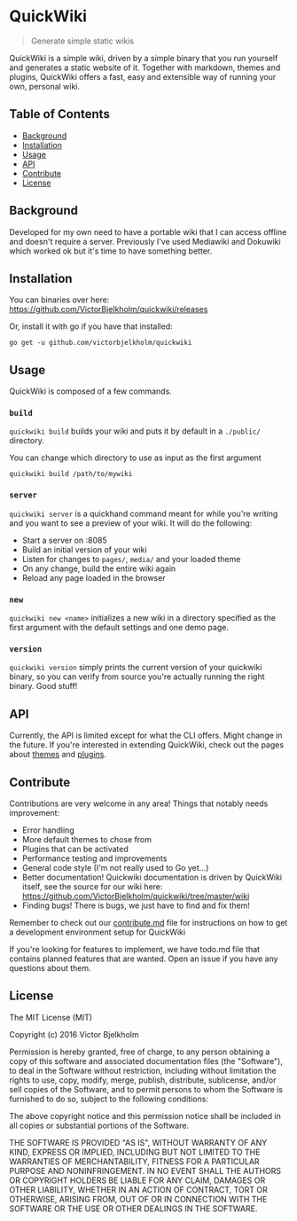 # QuickWiki

> Generate simple static wikis

QuickWiki is a simple wiki, driven by a simple binary that you run yourself
and generates a static website of it. Together with markdown, themes and plugins,
QuickWiki offers a fast, easy and extensible way of running your own, personal wiki.


## Table of Contents

- [Background](#background)
- [Installation](#installation)
- [Usage](#usage)
- [API](#api)
- [Contribute](#contribute)
- [License](#license)

## Background

Developed for my own need to have a portable wiki that I can access offline
and doesn't require a server. Previously I've used Mediawiki and Dokuwiki which
worked ok but it's time to have something better.

## Installation

You can binaries over here: https://github.com/VictorBjelkholm/quickwiki/releases

Or, install it with go if you have that installed:

```
go get -u github.com/victorbjelkholm/quickwiki
```

## Usage

QuickWiki is composed of a few commands.

### `build`

`quickwiki build` builds your wiki and puts it by default in a `./public/` directory.

You can change which directory to use as input as the first argument

`quickwiki build /path/to/mywiki`

### `server`

`quickwiki server` is a quickhand command meant for while you're writing and you
want to see a preview of your wiki. It will do the following:

* Start a server on :8085
* Build an initial version of your wiki
* Listen for changes to `pages/`, `media/` and your loaded theme
* On any change, build the entire wiki again
* Reload any page loaded in the browser

### `new`

`quickwiki new <name>` initializes a new wiki in a directory specified as the first
argument with the default settings and one demo page.

### `version`

`quickwiki version` simply prints the current version of your quickwiki binary,
so you can verify from source you're actually running the right binary. Good stuff!

## API

Currently, the API is limited except for what the CLI offers. Might change in the
future. If you're interested in extending QuickWiki, check out the pages about
[themes](http://quickwiki.tech/themes/) and [plugins](http://quickwiki.tech/plugins/).

## Contribute

Contributions are very welcome in any area! Things that notably needs improvement:

* Error handling
* More default themes to chose from
* Plugins that can be activated
* Performance testing and improvements
* General code style (I'm not really used to Go yet...)
* Better documentation! Quickwiki documentation is driven by QuickWiki itself,
see the source for our wiki here: https://github.com/VictorBjelkholm/quickwiki/tree/master/wiki
* Finding bugs! There is bugs, we just have to find and fix them!

Remember to check out our [contribute.md](./contribute.md) file for instructions on how to get a
development environment setup for QuickWiki

If you're looking for features to implement, we have todo.md file that contains
planned features that are wanted. Open an issue if you have any questions about them.

## License

The MIT License (MIT)

Copyright (c) 2016 Victor Bjelkholm

Permission is hereby granted, free of charge, to any person obtaining a copy of this software and associated documentation files (the "Software"), to deal in the Software without restriction, including without limitation the rights to use, copy, modify, merge, publish, distribute, sublicense, and/or sell copies of the Software, and to permit persons to whom the Software is furnished to do so, subject to the following conditions:

The above copyright notice and this permission notice shall be included in all copies or substantial portions of the Software.

THE SOFTWARE IS PROVIDED "AS IS", WITHOUT WARRANTY OF ANY KIND, EXPRESS OR IMPLIED, INCLUDING BUT NOT LIMITED TO THE WARRANTIES OF MERCHANTABILITY, FITNESS FOR A PARTICULAR PURPOSE AND NONINFRINGEMENT. IN NO EVENT SHALL THE AUTHORS OR COPYRIGHT HOLDERS BE LIABLE FOR ANY CLAIM, DAMAGES OR OTHER LIABILITY, WHETHER IN AN ACTION OF CONTRACT, TORT OR OTHERWISE, ARISING FROM, OUT OF OR IN CONNECTION WITH THE SOFTWARE OR THE USE OR OTHER DEALINGS IN THE SOFTWARE.
